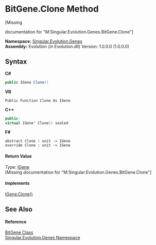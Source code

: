 # BitGene.Clone Method 
 

\[Missing <summary> documentation for "M:Singular.Evolution.Genes.BitGene.Clone"\]

**Namespace:**&nbsp;<a href="c9a39aef-d3b0-be3b-cda0-1d7eb5bdd4e1">Singular.Evolution.Genes</a><br />**Assembly:**&nbsp;Evolution (in Evolution.dll) Version: 1.0.0.0 (1.0.0.0)

## Syntax

**C#**<br />
``` C#
public IGene Clone()
```

**VB**<br />
``` VB
Public Function Clone As IGene
```

**C++**<br />
``` C++
public:
virtual IGene^ Clone() sealed
```

**F#**<br />
``` F#
abstract Clone : unit -> IGene 
override Clone : unit -> IGene 
```


#### Return Value
Type: <a href="552869bb-fdba-3830-c43b-06b3800a1b70">IGene</a><br />\[Missing <returns> documentation for "M:Singular.Evolution.Genes.BitGene.Clone"\]

#### Implements
<a href="04131b68-625f-4781-31e0-69a71d7f498d">IGene.Clone()</a><br />

## See Also


#### Reference
<a href="6e3ceb63-3c40-7d72-09e8-13c51a663103">BitGene Class</a><br /><a href="c9a39aef-d3b0-be3b-cda0-1d7eb5bdd4e1">Singular.Evolution.Genes Namespace</a><br />